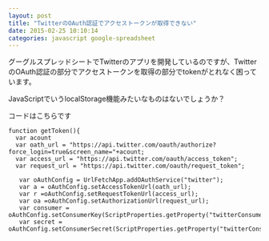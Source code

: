 ```yaml
---
layout: post
title: "TwitterのOAuth認証でアクセストークンが取得できない"
date: 2015-02-25 10:10:14
categories: javascript google-spreadsheet
---
```

<p>グーグルスプレッドシートでTwitterのアプリを開発しているのですが、TwitterのOAuth認証の部分でアクセストークンを取得の部分でtokenがとれなく困っています。</p>

<p>JavaScriptでいうlocalStorage機能みたいなものはないでしょうか？</p>

<p>コードはこちらです</p>

<pre><code>function getToken(){
  var acount
  var oath_url = "https://api.twitter.com/oauth/authorize?force_login=true&amp;screen_name="+acount;
  var access_url = "https://api.twitter.com/oauth/access_token";
  var request_url = "https://api.twitter.com/oauth/request_token";

   var oAuthConfig = UrlFetchApp.addOAuthService("twitter");
   var a = oAuthConfig.setAccessTokenUrl(oath_url);
   var r =oAuthConfig.setRequestTokenUrl(access_url);
   var oa =oAuthConfig.setAuthorizationUrl(request_url);
   var consumer = oAuthConfig.setConsumerKey(ScriptProperties.getProperty("twitterConsumerKey"));
   var secret = oAuthConfig.setConsumerSecret(ScriptProperties.getProperty("twitterConsumerSecret"));
</code></pre>
